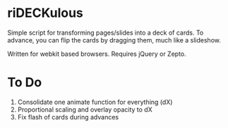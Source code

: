 riDECKulous
===========

Simple script for transforming pages/slides into a deck of cards.  To advance, you can flip the cards by dragging them, much like a slideshow.  

Written for webkit based browsers.
Requires jQuery or Zepto.


To Do
=====

1.  Consolidate one animate function for everything (dX)
2.  Proportional scaling and overlay opacity to dX
3.  Fix flash of cards during advances